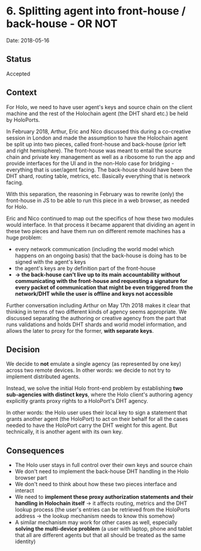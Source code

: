 # 6. Splitting agent into front-house / back-house - OR NOT

Date: 2018-05-16

## Status

Accepted

## Context

For Holo, we need to have user agent's keys and source chain on the client machine and the rest of the Holochain agent (the DHT shard etc.) be held by HoloPorts.

In February 2018, Arthur, Eric and Nico discussed this during a co-creative session in London and made the assumption to have the Holochain agent be split up into two pieces, called front-house and back-house (prior left and right hemisphere). The front-house was meant to entail the source chain and private key management as well as a ribosome to run the app and provide interfaces for the UI and in the non-Holo case for bridging - everything that is user/agent facing. The back-house should have been the DHT shard, routing table, metrics, etc. Basically everything that is network facing.

With this separation, the reasoning in February was to rewrite (only) the front-house in JS to be able to run this piece in a web browser, as needed for Holo.

Eric and Nico continued to map out the specifics of how these two modules would interface. In that process it became apparent that dividing an agent in these two pieces and have them run on different remote machines has a huge problem:
  * every network communication (including the world model which happens on an ongoing basis) that the back-house is doing has to be signed with the agent's keys
  * the agent's keys are by definition part of the front-house
  * **-> the back-house can't live up to its main accountability without communicating with the front-house and requesting a signature for every packet of communication that might be even triggered from the network/DHT while the user is offline and keys not accessible**

Further conversation including Arthur on May 17th 2018 makes it clear that thinking in terms of two different kinds of agency seems appropriate. We discussed separating the authoring or creative agency from the part that runs validations and holds DHT shards and world model information, and allows the later to proxy for the former, **with separate keys**.

## Decision

We decide to **not** emulate a single agency (as represented by one key) across two remote devices. In other words: we decide to not try to implement distributed agents.

Instead, we solve the initial Holo front-end problem by establishing **two sub-agencies with distinct keys**, where the Holo client's authoring agency explicitly grants proxy rights to a HoloPort's DHT agency.

In other words: the Holo user uses their local key to sign a statement that grants another agent (the HoloPort) to act on their behalf for all the cases needed to have the HoloPort carry the DHT weight for this agent. But technically, it is another agent with its own key.

## Consequences

* The Holo user stays in full control over their own keys and source chain
* We don't need to implement the back-house DHT handling in the Holo browser part
* We don't need to think about how these two pieces interface and interact
* We need to **implement these proxy authorization statements and their handling in Holochain itself** -> it affects routing, metrics and the DHT lookup process (the user's entries can be retrieved from the HoloPorts address -> the lookup mechanism needs to know this somehow)
* A similar mechanism may work for other cases as well, especially **solving the multi-device problem** (a user with laptop, phone and tablet that all are different agents but that all should be treated as the same identity)
